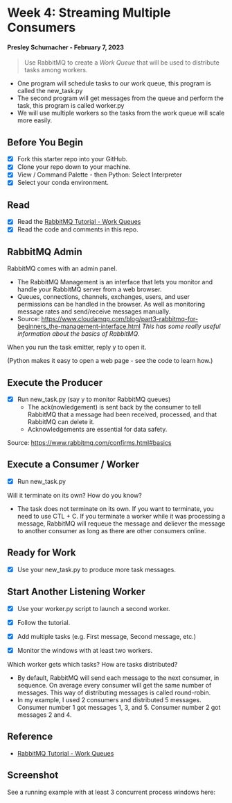 # Week 4: Streaming Multiple Consumers
#### Presley Schumacher - February 7, 2023

> Use RabbitMQ to create a _Work Queue_ that will be used to distribute tasks among workers.

* One program will schedule tasks to our work queue, this program is called the new_task.py
* The second program will get messages from the queue and perform the task, this program is called worker.py
* We will use multiple workers so the tasks from the work queue will scale more easily.

## Before You Begin

- [x] Fork this starter repo into your GitHub.
- [x] Clone your repo down to your machine.
- [x] View / Command Palette - then Python: Select Interpreter
- [x] Select your conda environment. 

## Read

- [x] Read the [RabbitMQ Tutorial - Work Queues](https://www.rabbitmq.com/tutorials/tutorial-two-python.html)
- [x] Read the code and comments in this repo.

## RabbitMQ Admin 

RabbitMQ comes with an admin panel.
* The RabbitMQ Management is an interface that lets you monitor and handle your RabbitMQ server from a web browser.
* Queues, connections, channels, exchanges, users, and user permissions can be handled in the browser. As well as monitoring message rates and send/receive messages manually.
* Source: https://www.cloudamqp.com/blog/part3-rabbitmq-for-beginners_the-management-interface.html _This has some really useful information about the basics of RabbitMQ._

When you run the task emitter, reply y to open it. 

(Python makes it easy to open a web page - see the code to learn how.)

## Execute the Producer

- [x] Run new_task.py (say y to monitor RabbitMQ queues)
  * The ack(nowledgement) is sent back by the consumer to tell RabbitMQ that a message had been     received, processed, and that RabbitMQ can delete it.
  * Acknowledgements are essential for data safety.



Source: https://www.rabbitmq.com/confirms.html#basics

## Execute a Consumer / Worker

- [x] Run new_task.py

Will it terminate on its own? How do you know? 
  * The task does not terminate on its own. If you want to terminate, you need to use CTL + C. If you terminate a worker while it was processing a message, RabbitMQ will requeue the message and deliever the message to another consumer as long as there are other consumers online.

## Ready for Work

- [x] Use your new_task.py to produce more task messages.

## Start Another Listening Worker 

- [x] Use your worker.py script to launch a second worker. 

- [x] Follow the tutorial. 
- [x] Add multiple tasks (e.g. First message, Second message, etc.)
- [x] Monitor the windows with at least two workers. 

Which worker gets which tasks? How are tasks distributed? 
  * By default, RabbitMQ will send each message to the next consumer, in sequence. On average every consumer will get the same number of messages. This way of distributing messages is called round-robin. 
  * In my example, I used 2 consumers and distributed 5 messages. Consumer number 1 got messages 1, 3, and 5. Consumer number 2 got messages 2 and 4.

## Reference

- [RabbitMQ Tutorial - Work Queues](https://www.rabbitmq.com/tutorials/tutorial-two-python.html)


## Screenshot

See a running example with at least 3 concurrent process windows here:

